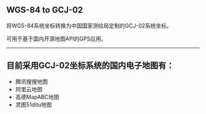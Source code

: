 WGS-84 to GCJ-02
----
将WGS-84系统坐标转换为中国国家测绘局定制的GCJ-02系统坐标。

可用于基于国内开源地图API的GPS应用。

----

目前采用GCJ-02坐标系统的国内电子地图有：
----
* 腾讯搜搜地图
* 阿里云地图
* 高德MapABC地图
* 灵图51ditu地图
